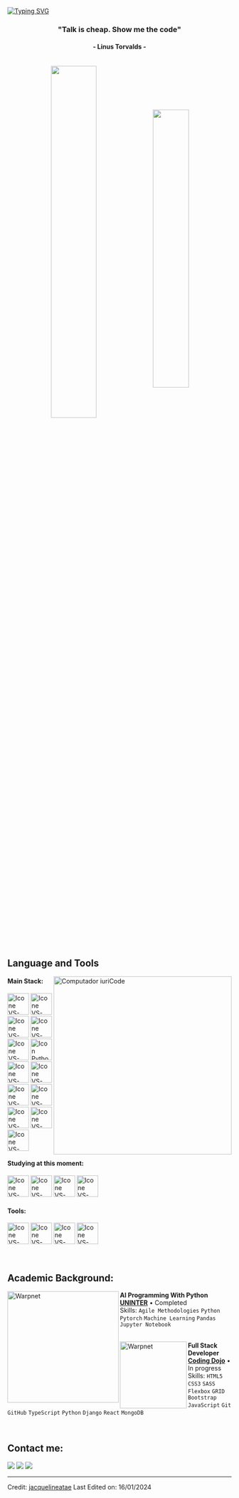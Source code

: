 [![Typing SVG](https://readme-typing-svg.herokuapp.com?color=FF3670&size=35&center=true&vCenter=true&width=1000&lines=Welcome+to+my+GitHub+profile!;My+name+is+Baraa+Jayousi;I'm+Full+Stack+Developer)](https://git.io/typing-svg)

<h3 align="center">"Talk is cheap. Show me the code"</h3>
<h4 align="center">- Linus Torvalds -</h4>

<br>

<div align="center" style="margin-bottom:200px">
 <img width=45% align="center" src="https://github-readme-stats.vercel.app/api?username=NirvBreaker&theme=radical&show_icons=true" />
 <img width=40% align="center" src="https://github-readme-stats.vercel.app/api/top-langs/?username=NirvBreaker&layout=compact&theme=radical" />
</div>


<br>

## Language and Tools

<img src="https://raw.githubusercontent.com/MicaelliMedeiros/micaellimedeiros/master/image/computer-illustration.png" min-width="400px" max-width="400px" width="400px" align="right" alt="Computador iuriCode">

#### Main Stack:
  [<img height="48px" width="48px" alt="Icone VS-Code" src="https://skillicons.dev/icons?i=html"/>](https://developer.mozilla.org/en-US/docs/Web/HTML)
  [<img height="48px" width="48px" alt="Icone VS-Code" src="https://skillicons.dev/icons?i=css"/>](https://developer.mozilla.org/en-US/docs/Web/CSS)
  [<img height="48px" width="48px" alt="Icone VS-Code" src="https://skillicons.dev/icons?i=js"/>](https://developer.mozilla.org/en-US/docs/Web/JavaScript)
  [<img height="48px" width="48px" alt="Icone VS-Code" src="https://skillicons.dev/icons?i=nodejs"/>](https://nodejs.org/en)
  [<img height="48px" width="48px" alt="Icone VS-Code" src="https://skillicons.dev/icons?i=react"/>](https://react.dev/)
  [<img height="48px" width="48px" alt="Icon Python" src="https://skillicons.dev/icons?i=python"/>](https://python.org)
  [<img height="48px" width="48px" alt="Icone VS-Code" src="https://skillicons.dev/icons?i=ts"/>](https://www.typescriptlang.org/)
  [<img height="48px" width="48px" alt="Icone VS-Code" src="https://skillicons.dev/icons?i=mysql"/>](https://www.mysql.com/)
  [<img height="48px" width="48px" alt="Icone VS-Code" src="https://skillicons.dev/icons?i=cs"/>](#)
  [<img height="48px" width="48px" alt="Icone VS-Code" src="https://skillicons.dev/icons?i=net"/>](#)
  [<img height="48px" width="48px" alt="Icone VS-Code" src="https://skillicons.dev/icons?i=mui"/>](https://mui.com/)
  [<img height="48px" width="48px" alt="Icone VS-Code" src="https://skillicons.dev/icons?i=wordpress"/>](#)
  [<img height="48px" width="48px" alt="Icone VS-Code" src="https://skillicons.dev/icons?i=php"/>](#)



#### Studying at this moment:
  [<img height="48px" width="48px" alt="Icone VS-Code" src="https://skillicons.dev/icons?i=sass"/>](https://sass-lang.com/)
  [<img height="48px" width="48px" alt="Icone VS-Code" src="https://skillicons.dev/icons?i=ts"/>](https://www.typescriptlang.org/)
  [<img height="48px" width="48px" alt="Icone VS-Code" src="https://skillicons.dev/icons?i=flask"/>](https://flask.palletsprojects.com/en/3.0.x/)
  [<img height="48px" width="48px" alt="Icone VS-Code" src="https://skillicons.dev/icons?i=django"/>](https://www.djangoproject.com/)

#### Tools:

  [<img height="48px" width="48px" alt="Icone VS-Code" src="https://skillicons.dev/icons?i=figma"/>](https://www.figma.com/)
  [<img height="48px" width="48px" alt="Icone VS-Code" src="https://skillicons.dev/icons?i=vscode"/>](https://code.visualstudio.com/)
  [<img height="48px" width="48px" alt="Icone VS-Code" src="https://skillicons.dev/icons?i=github"/>](https://github.com/)
  [<img height="48px" width="48px" alt="Icone VS-Code" src="https://skillicons.dev/icons?i=git"/>](https://git-scm.com/)

<br>

## Academic Background:

[<img align="left" height="250px" width="250px" alt="Warpnet" src="https://d20vrrgs8k4bvw.cloudfront.net/images/open-graph/udacity.png"/>](#)
**AI Programming With Python** \
[**UNINTER**](https://udacity.com/)  • Completed\
Skills: `Agile Methodologies` `Python` `Pytorch` `Machine Learning`
`Pandas` `Jupyter Notebook`


[<br><img align="left" height="150px" width="150px" alt="Warpnet" src="https://course_report_production.s3.amazonaws.com/rich/rich_files/rich_files/2470/s300/cd-logo-blue-600x600.png"/>](https://codingdojo.com/)
**Full Stack Developer** \
[**Coding Dojo**](https://codingdojo/) • In progress \
Skills: `HTML5` `CSS3` `SASS` `Flexbox` `GRID` `Bootstrap` `JavaScript` `Git` `GitHub` `TypeScript` `Python` `Django` `React`
`MongoDB`

<br>

## Contact me:
<div>
<a href="https://www.instagram.com/jayousi_b007/" target="_blank"><img loading="lazy" src="https://img.shields.io/badge/-Instagram-%23E4405F?style=for-the-badge&logo=instagram&logoColor=white" target="_blank"></a>
<a href = "mailto: b.jayousi98@gmail.com"><img loading="lazy" src="https://img.shields.io/badge/Gmail-D14836?style=for-the-badge&logo=gmail&logoColor=white" target="_blank"></a>
<a href="https://www.linkedin.com/in/baraa-jayousi-abaa1b196/" target="_blank"><img loading="lazy" src="https://img.shields.io/badge/-LinkedIn-%230077B5?style=for-the-badge&logo=linkedin&logoColor=white" target="_blank"></a>   
</div>


------
Credit: [jacquelineatae](https://github.com/jacquelineatae)
Last Edited on: 16/01/2024
